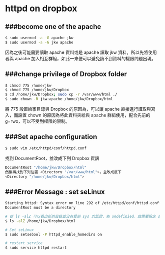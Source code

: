 # httpd on dropbox

<script type="text/javascript" src="../js/general.js"></script>

###become one of the apache
---

```Bash
$ sudo usermod -a -G apache jkw
$ sudo usermod -a -G jkw apache
```

因為之後可能需要讀取 apache 資料或是 apache 讀取 jkw 資料，所以先將使用者與 apache 加入相互群組，如此一來便可以避免讀不到資料的權限問題出現。

###change privilege of Dropbox folder
---

```Bash
$ chmod 775 /home/jkw
$ chmod 775 /home/jkw/Dropbox
$ cd /home/jkw/Dropbox; sudo cp -r /var/www/html ./
$ sudo chown -R jkw:apache /home/jkw/Dropbox/html
```

將 775 設置給家目錄與 Dropbox 的原因為，可以讓 apache 直接進行讀取與寫入，而設置 chown 的原因為將此資料夾給與 apache 群組使用，配合先前的 g=rwx，可以不受到權限的限制。

###Set apache configuration
---

```Bash
$ sudo vim /etc/httpd/conf/httpd.conf
```

找到 DocumentRoot，並改成下列 Dropbox 資訊

```Bash
DocumentRoot "/home/jkw/Dropbox/html"
然後再找到下列位置 <Directory "/var/www/html">，並改成底下
<Directory "/home/jkw/Dropbox/html">
```

###Error Message : set seLinux
---

```Bash
Starting httpd: Syntax error on line 292 of /etc/httpd/conf/httpd.conf:
DocumentRoot must be a directory
```

```Bash
# 從 ls -alZ 可以看出新的目錄並沒有受到 sys 的認證，為 undefinied，故需要設定 seLinux，即為底下 command
$ ls -alZ /home/jkw/Dropbox/html

# Set seLinux
$ sudo setsebool -P httpd_enable_homedirs on

# restart service
$ sudo service httpd restart
```
